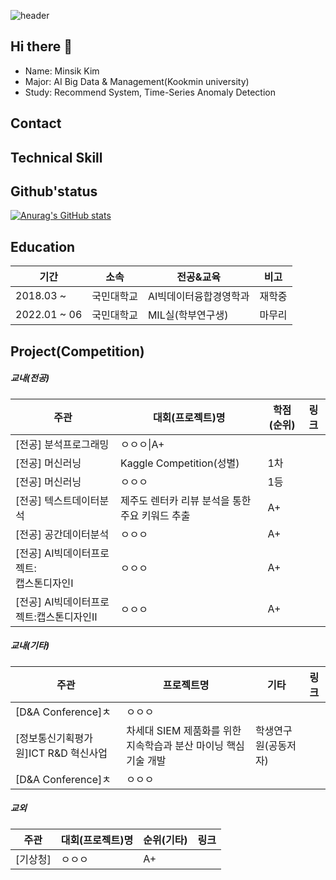 ![header](https://capsule-render.vercel.app/api?type=waving&colo=auto&height=200&section=header&text=Welcome%20to%20Minsik's%20Github&fontSize=50)

## Hi there 👋
- Name: Minsik Kim
- Major: AI Big Data & Management(Kookmin university)
- Study: Recommend System, Time-Series Anomaly Detection

## Contact

## Technical Skill

## Github'status
[![Anurag's GitHub stats](https://github-readme-stats.vercel.app/api?username=mindik1349)](https://github.com/minsik1349/github-readme-stats)


## Education
|기간|소속|전공&교육|비고|
|------|---|---|---|
|2018.03 ~|국민대학교|AI빅데이터융합경영학과|재학중|
|2022.01 ~ 06|국민대학교|MIL실(학부연구생)|마무리|

## Project(Competition)
##### 교내(전공)
|주관|대회(프로젝트)명|학점(순위)|링크|
|------|---|---|---|
|[전공] 분석프로그래밍|ㅇㅇㅇ\|A+||
|[전공] 머신러닝|Kaggle Competition(성별)|1차||
|[전공] 머신러닝|ㅇㅇㅇ|1등||
|[전공] 텍스트데이터분석|제주도 렌터카 리뷰 분석을 통한 주요 키워드 추출|A+||
|[전공] 공간데이터분석|ㅇㅇㅇ|A+||
|[전공] AI빅데이터프로젝트:<br/> 캡스톤디자인Ⅰ|ㅇㅇㅇ|A+||
|[전공] AI빅데이터프로젝트:캡스톤디자인Ⅱ|ㅇㅇㅇ|A+||

##### 교내(기타)
|주관|프로젝트명|기타|링크|
|------|---|---|---|
|[D&A Conference]ㅊ|ㅇㅇㅇ|||
|[정보통신기획평가원]ICT R&D 혁신사업|차세대 SIEM 제품화를 위한 지속학습과 분산 마이닝 핵심기술 개발|학생연구원(공동저자)||
|[D&A Conference]ㅊ|ㅇㅇㅇ|||

##### 교외
|주관|대회(프로젝트)명|순위(기타)|링크|
|------|---|---|---|
|[기상청]|ㅇㅇㅇ|A+||


